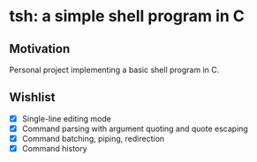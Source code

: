 # tsh: a simple shell program in C

## Motivation

Personal project implementing a basic shell program in C.

## Wishlist

- [x] Single-line editing mode
- [x] Command parsing with argument quoting and quote escaping
- [x] Command batching, piping, redirection
- [x] Command history